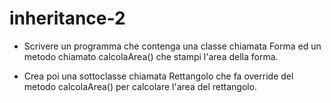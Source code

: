 # inheritance-2
- Scrivere un programma che contenga una classe chiamata Forma ed un metodo chiamato calcolaArea()
che stampi l'area della forma.

- Crea poi una sottoclasse chiamata Rettangolo che fa override del metodo calcolaArea()
per calcolare l'area del rettangolo.